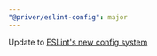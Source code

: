 ```yaml
---
"@priver/eslint-config": major
---
```


Update to [ESLint's new config system](https://eslint.org/docs/latest/use/configure/configuration-files-new)
